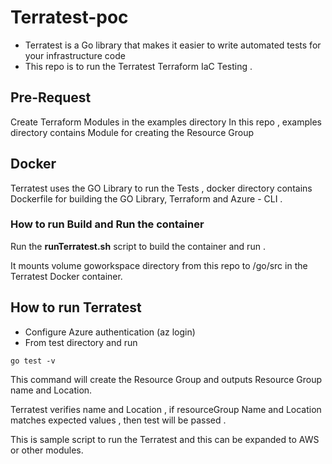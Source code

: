 # Terratest-poc
* Terratest is a Go library that makes it easier to write automated tests for your infrastructure code 
* This repo is to run the Terratest Terraform IaC Testing . 

## Pre-Request
Create Terraform Modules in the examples directory 
In this repo , examples directory contains Module for creating the Resource Group 

## Docker
Terratest uses the GO Library to run the Tests , docker directory contains Dockerfile for building the GO Library, Terraform and Azure - CLI . 

### How to run Build and Run the container

Run the **runTerratest.sh** script to build the container and run . 

It mounts volume goworkspace directory from this repo to /go/src in the Terratest Docker container. 

## How to run Terratest  
* Configure Azure authentication (az login)
* From test directory and run 
```
go test -v
```
This command will create the Resource Group and outputs Resource Group name and Location.

Terratest verifies name and Location , if resourceGroup Name and Location matches expected values , then test will be passed . 

This is sample script to run the Terratest and this can be expanded to AWS or other modules. 






